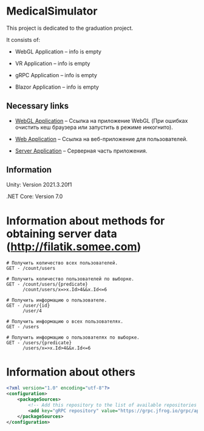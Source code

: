 # MedicalSimulator

This project is dedicated to the graduation project.

It consists of:

* WebGL Application &ndash; info is empty

* VR Application &ndash; info is empty

* gRPC Application &ndash; info is empty

* Blazor Application &ndash; info is empty

## Necessary links

* [WebGL Application](http://app.medical-sumulator.h1n.ru/) &ndash; Ссылка на приложение WebGL (При ошибках очистить кеш браузера или запустить в режиме инкогнито).

* [Web Application](http://server.medical-sumulator.h1n.ru/) &ndash; Ссылка на веб-приложение для пользователей.

* [Server Application](http://filatik.somee.com/) &ndash; Серверная часть приложения. 

## Information

Unity: Version 2021.3.20f1

.NET Core: Version 7.0

# Information about methods for obtaining server data (http://filatik.somee.com)

```
# Получить количество всех пользователей.
GET - /count/users
```
```
# Получить количество пользователей по выборке.
GET - /count/users/{predicate}
      /count/users/x=>x.Id>4&&x.Id<=6
```
```
# Получить информацию о пользователе.
GET - /user/{id}
      /user/4
```
```
# Получить информацию о всех пользователях.
GET - /users
```
```
# Получить информацию о пользователях по выборке.
GET - /users/{predicate}
      /users/x=>x.Id>4&&x.Id<=6
```

# Information about others

```xml
<?xml version="1.0" encoding="utf-8"?>
<configuration>
    <packageSources>
        <!-- Add this repository to the list of available repositories -->
        <add key="gRPC repository" value="https://grpc.jfrog.io/grpc/api/nuget/v3/grpc-nuget-dev" />
    </packageSources>
</configuration>
```


